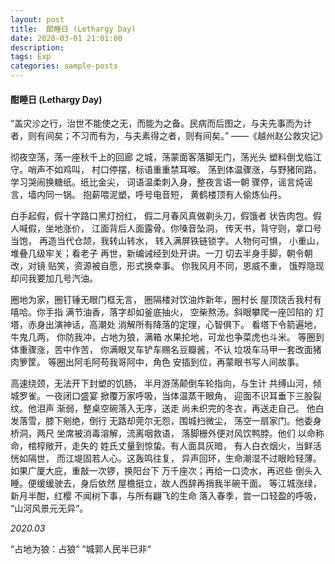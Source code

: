 ```yaml
---
layout: post
title:  酣睡日 (Lethargy Day)
date: 2020-03-01 21:01:00
description: 
tags: Exp
categories: sample-posts
---
```


#### 酣睡日 (Lethargy Day)


“盖灾沴之行，治世不能使之无，而能为之备。民病而后图之，与夫先事而为计者，则有间矣；不习而有为，与夫素得之者，则有间矣。”
——《越州赵公救灾记》

彻夜空荡，荡一座秋千上的回廊
之城，荡蒙面客落脚无门，荡光头
塑料倒戈临江守。哨声不如鸡叫，
村口停摆，标语重重禁耳喉。
荡到体温骤涨，与野猪同路，
学习哭闹换糖纸。纸比金尖，
词语温柔刺入身，整夜言语一朝
骤停，谣言炖谣言，墙内同一锅。
抱薪喂泥塑，呼号电音短，
黄鹤楼顶有人偷炼仙丹。


白手起假，假十字路口黑灯扮红，
假二月春风真做剃头刀，假饿者
状告肉包。假人喊假，坐地涨价，
江面背后人面露骨。你嗓音坠洞，
传天书，背守则，拿口号当饱，
再造当代仓颉，我转山转水，
转入满屏铁链锁字。人物何可惧，
小重山，堆叠几级牢关；看老子
再世，新编诫经到处开讲。一刀
切去半身手脚，朝令朝改，对镜
贴笑，资源被自愿，形式换幸事。
你我风月不同，恩威不重，
饿殍隐现却问我要加几号汽油。


圈地为家，圈钉锤无眼门框无言，
圈隔楼对饮油炸新年，圈村长
屋顶饶舌我村有嘻哈。你手指
满节油香，落字却如釜底抽火，
空柴熬汤。斜眼攀爬一座凹陷的
灯塔，赤身出演神话，高潮处
消解所有降落的定理，心智俱下。
看塔下令箭遍地，牛鬼几两，
你防我冲，占地为狼，满箱
水果抡地，可龙也争菜虎也斗米。
等圈到体重骤涨，苦中作苦，
你满眼叉车铲车赐名豆瓣酱，不认
垃圾车马甲一套改面猪肉箩筐。
等圈出阿毛阿苟我哥阿中，角色
安插到位，再蒙眼书写人间故事。


高速绕颈，无法开下封塑的饥肠，
半月游荡颠倒车轮指向，与生计
共缚山河，倾城罗雀。一夜闭口盛宴
掀覆万家呼吸，当体温蒸干眼角，
迎面不识耳垂下三股裂纹。他泪声
渐弱，整桌空碗落入无序，送走
尚未织完的冬衣，再送走自己。
他白发落雪，膝下剜绝，倒行
无路却莞尔无怨，围城扫微尘，
荡空一扇家门。他委身桥洞，两尺
坐席被消毒溶解，流离咽救语，
落脚栅外便对风饮鸭脖。他们
以命称命，棺椁敞开，走失的
姓氏丈量到惊蛰。有人面具灰暗，
有人白衣烟火，当鲜活恍如隔世，
而江堤固若人心。这轰鸣往复，
异声回环，生命潮湿不过眼睑轻薄。
如果广厦大庇，重敲一次锣，换阳台下
万千座次；再给一口烫水，再迟些
倒头入睡。便缓缓驶去，身后依然
屋檐挺立，故人西辞再捎我半碗干面。
等江城涨绿，新月半酣，红樱
不闻树下事，与所有翩飞的生命
落入春季，尝一口轻盈的呼吸，
“山河风景元无异“。


*2020.03*

“占地为狼：占狼“
“城郭人民半已非“